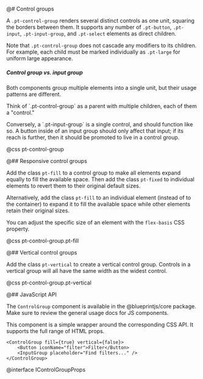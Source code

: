 @# Control groups

A `.pt-control-group` renders several distinct controls as one unit, squaring the borders between
them. It supports any number of `.pt-button`, `.pt-input`, `.pt-input-group`, and `.pt-select`
elements as direct children.

Note that `.pt-control-group` does not cascade any modifiers to its children. For example, each
child must be marked individually as `.pt-large` for uniform large appearance.

<div class="pt-callout pt-intent-success pt-icon-comparison">
    <h5>Control group vs. input group</h5>
    <p>Both components group multiple elements into a single unit, but their usage patterns are
    different.</p>
    <p>Think of `.pt-control-group` as a parent with multiple children, each of them a
    "control."</p>
    <p>Conversely, a `.pt-input-group` is a single control, and should function like so. A
    button inside of an input group should only affect that input; if its reach is further, then it
    should be promoted to live in a control group.</p>
</div>

@css pt-control-group

@## Responsive control groups

Add the class `pt-fill` to a control group to make all elements expand equally to fill the
available space. Then add the class `pt-fixed` to individual elements to revert them to their
original default sizes.

Alternatively, add the class `pt-fill` to an individual element (instead of to the container)
to expand it to fill the available space while other elements retain their original sizes.

You can adjust the specific size of an element with the `flex-basis` CSS property.

@css pt-control-group.pt-fill

@## Vertical control groups

Add the class `pt-vertical` to create a vertical control group. Controls in a vertical group
will all have the same width as the widest control.

@css pt-control-group.pt-vertical

@## JavaScript API

The `ControlGroup` component is available in the @blueprintjs/core package. Make sure to review the general usage docs for JS components.

This component is a simple wrapper around the corresponding CSS API. It supports the full range of HTML props.

```tsx
<ControlGroup fill={true} vertical={false}>
    <Button iconName="filter">Filter</Button>
    <InputGroup placeholder="Find filters..." />
</ControlGroup>
```

@interface IControlGroupProps
